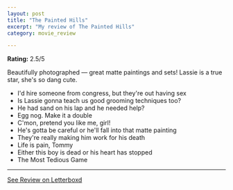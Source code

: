 ```yaml
---
layout: post
title: "The Painted Hills"
excerpt: "My review of The Painted Hills"
category: movie_review

---
```


**Rating:** 2.5/5

Beautifully photographed — great matte paintings and sets! Lassie is a true star, she's so dang cute.

* I'd hire someone from congress, but they're out having sex
* Is Lassie gonna teach us good grooming techniques too?
* He had sand on his lap and he needed help?
* Egg nog. Make it a double 
* C'mon, pretend you like me, girl!
* He's gotta be careful or he'll fall into that matte painting
* They're really making him work for his death
* Life is pain, Tommy
* Either this boy is dead or his heart has stopped
* The Most Tedious Game

<hr>

[See Review on Letterboxd](https://boxd.it/59TIbj)
